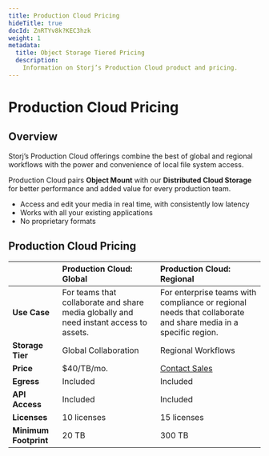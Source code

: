 ```yaml
---
title: Production Cloud Pricing
hideTitle: true
docId: ZnRTYv8k?KEC3hzk
weight: 1
metadata:
  title: Object Storage Tiered Pricing
  description:
    Information on Storj’s Production Cloud product and pricing.
---
```


# Production Cloud Pricing

## Overview

Storj’s Production Cloud offerings combine the best of global and regional workflows with the power and convenience of local file system access.

Production Cloud pairs **Object Mount** with our **Distributed Cloud Storage** for better performance and added value for every production team.

- Access and edit your media in real time, with consistently low latency
- Works with all your existing applications
- No proprietary formats


## Production Cloud Pricing

|    | **Production Cloud: Global** | **Production Cloud: Regional** |
| :- | :--------------------------- | :----------------------------- |
| **Use Case**          | For teams that collaborate and share media globally and need instant access to assets. | For enterprise teams with compliance or regional needs that collaborate and share media in a specific region. |
| **Storage Tier**      | Global Collaboration | Regional Workflows | 
| **Price**             | $40/TB/mo.  | [Contact Sales](https://www.storj.io/landing/get-in-touch) |
| **Egress**            | Included    | Included      |
| **API Access**        | Included    | Included      |
| **Licenses**          | 10 licenses | 15 licenses   |
| **Minimum Footprint** | 20 TB       | 300 TB        |
